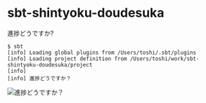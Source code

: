 # sbt-shintyoku-doudesuka

進捗どうですか?

```
$ sbt
[info] Loading global plugins from /Users/toshi/.sbt/plugins
[info] Loading project definition from /Users/toshi/work/sbt-shintyoku-doudesuka/project
[info]
[info] 進捗どうですか？
```

![進捗どうですか？](http://25.media.tumblr.com/31ab4065305e3607b951332dde32b789/tumblr_mrkrlyMMIU1sckns5o1_500.jpg)

